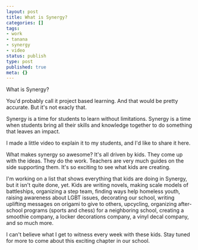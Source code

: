 ```yaml
---
layout: post
title: What is Synergy?
categories: []
tags:
- work
- tanana
- synergy
- video
status: publish
type: post
published: true
meta: {}
---
```


What is Synergy?

You'd probably call it project based learning. And that would be pretty accurate. But it's not exacly that.

Synergy is a time for students to learn without limitations. Synergy is a time when students bring all their skills and knowledge together to do something that leaves an impact.

I made a little video to explain it to my students, and I'd like to share it here.



What makes synergy so awesome? It's all driven by kids. They come up with the ideas. They do the work. Teachers are very much guides on the side supporting them. It's so exciting to see what kids are creating.

I'm working on a list that shows everything that kids are doing in Synergy, but it isn't quite done, yet. Kids are writing novels, making scale models of battleships, organizing a step team, finding ways help homeless youth, raising awareness about LGBT issues, decorating our school, writing uplifting messages on origami to give to others, upcycling, organizing after-school programs (sports and chess) for a neighboring school, creating a smoothie company, a locker decorations company, a vinyl decal company, and so much more.

I can't believe what I get to witness every week with these kids. Stay tuned for more to come about this exciting chapter in our school.
